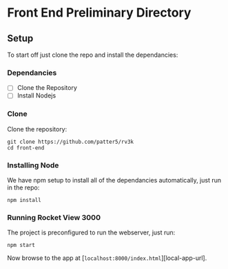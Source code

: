# Front End Preliminary Directory


## Setup 

To start off just clone the repo and install the dependancies:

### Dependancies

 - [ ] Clone the Repository 
 - [ ] Install Nodejs

### Clone
Clone the repository:
```
git clone https://github.com/patter5/rv3k
cd front-end
```

### Installing Node
We have npm setup to install all of the dependancies automatically, just run in the repo:
```
npm install
```

### Running Rocket View 3000
The project is preconfigured to run the webserver, just run:
```
npm start 
```
Now browse to the app at [`localhost:8000/index.html`][local-app-url].




